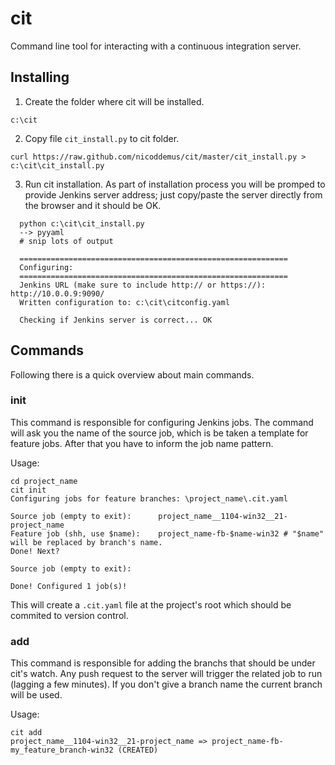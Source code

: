 # cit

Command line tool for interacting with a continuous integration server. 

## Installing

1. Create the folder where cit will be installed.
<pre><code>c:\cit
</code></pre>

2. Copy file `cit_install.py` to cit folder.
<pre><code>curl https://raw.github.com/nicoddemus/cit/master/cit_install.py > c:\cit\cit_install.py
</code></pre>

3. Run cit installation. As part of installation process you will be promped to provide Jenkins server address; just copy/paste the server directly from the browser and it should be OK.
```
  python c:\cit\cit_install.py
  --> pyyaml
  # snip lots of output

  ============================================================
  Configuring:
  ============================================================
  Jenkins URL (make sure to include http:// or https://): http://10.0.0.9:9090/
  Written configuration to: c:\cit\citconfig.yaml
  
  Checking if Jenkins server is correct... OK
```

## Commands

Following there is a quick overview about main commands.

### init

This command is responsible for configuring Jenkins jobs. The command will ask you the name of the source job, which is be taken a template for feature jobs. After that you have to inform the job name pattern.

Usage:

```
cd project_name
cit init
Configuring jobs for feature branches: \project_name\.cit.yaml

Source job (empty to exit):      project_name__1104-win32__21-project_name
Feature job (shh, use $name):    project_name-fb-$name-win32 # "$name" will be replaced by branch's name.
Done! Next?

Source job (empty to exit):

Done! Configured 1 job(s)!
```

This will create a `.cit.yaml` file at the project's root which should be commited to version control.

### add

This command is responsible for adding the branchs that should be under cit's watch. Any push request to the server will trigger the related job to run (lagging a few minutes).
If you don't give a branch name the current branch will be used.

Usage:
```
cit add
project_name__1104-win32__21-project_name => project_name-fb-my_feature_branch-win32 (CREATED)
```

